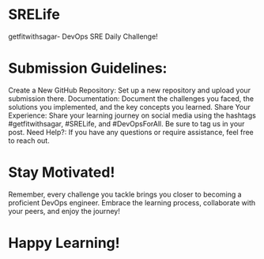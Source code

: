 # SRELife
getfitwithsagar- DevOps SRE Daily Challenge!

# Submission Guidelines:
Create a New GitHub Repository: Set up a new repository and upload your submission there.
Documentation: Document the challenges you faced, the solutions you implemented, and the key concepts you learned.
Share Your Experience: Share your learning journey on social media using the hashtags #getfitwithsagar, #SRELife, and #DevOpsForAll. Be sure to tag us in your post.
Need Help?: If you have any questions or require assistance, feel free to reach out.

# Stay Motivated!

Remember, every challenge you tackle brings you closer to becoming a proficient DevOps engineer. Embrace the learning process, collaborate with your peers, and enjoy the journey!

# Happy Learning!
